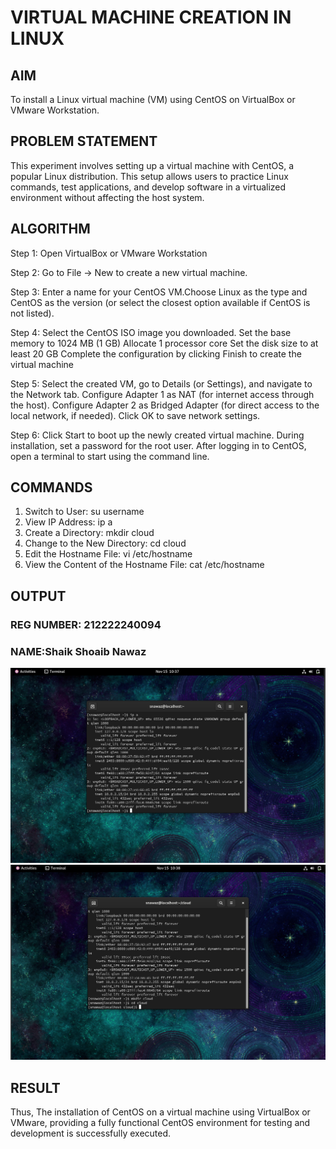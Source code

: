 # VIRTUAL MACHINE CREATION IN LINUX
## AIM
To install a Linux virtual machine (VM) using CentOS on VirtualBox or VMware Workstation.

## PROBLEM STATEMENT
This experiment involves setting up a virtual machine with CentOS, a popular Linux distribution. This setup allows users to practice Linux commands, test applications, and develop software in a virtualized environment without affecting the host system.

## ALGORITHM
Step 1:
Open VirtualBox or VMware Workstation

Step 2:
Go to File -> New to create a new virtual machine.

Step 3:
Enter a name for your CentOS VM.Choose Linux as the type and CentOS as the version (or select the closest option available if CentOS is not listed).

Step 4:
Select the CentOS ISO image you downloaded.
Set the base memory to 1024 MB (1 GB)
Allocate 1 processor core
Set the disk size to at least 20 GB
Complete the configuration by clicking Finish to create the virtual machine

Step 5:
Select the created VM, go to Details (or Settings), and navigate to the Network tab.
Configure Adapter 1 as NAT (for internet access through the host).
Configure Adapter 2 as Bridged Adapter (for direct access to the local network, if needed).
Click OK to save network settings.

Step 6:
Click Start to boot up the newly created virtual machine.
During installation, set a password for the root user.
After logging in to CentOS, open a terminal to start using the command line.

## COMMANDS
1. Switch to User: su username
2. View IP Address: ip a
3. Create a Directory: mkdir cloud
4. Change to the New Directory: cd cloud
5. Edit the Hostname File: vi /etc/hostname
6. View the Content of the Hostname File: cat /etc/hostname

## OUTPUT
### REG NUMBER: 212222240094
### NAME:Shaik Shoaib Nawaz
![alt text](<Screenshot 2024-11-15 103749.png>)
![alt text](<Screenshot 2024-11-15 103848.png>)

## RESULT
Thus, The installation of CentOS on a virtual machine using VirtualBox or VMware, providing a fully functional CentOS environment for testing and development is successfully executed.
 

  


